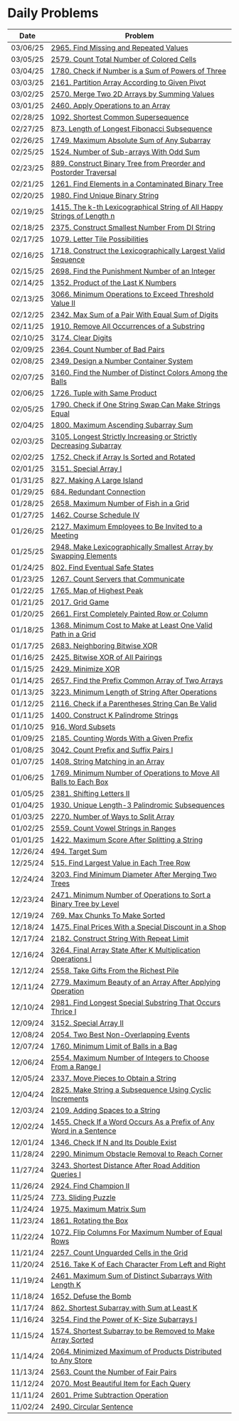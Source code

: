 # Daily Problems

| Date | Problem |
|-----|-----|
| 03/06/25 | [2965. Find Missing and Repeated Values](Solutions/Python/find_missing_and_repeated_values.py) |
| 03/05/25 | [2579. Count Total Number of Colored Cells](Solutions/Python/count_total_number_of_colored_cells.py) |
| 03/04/25 | [1780. Check if Number is a Sum of Powers of Three](Solutions/Python/check_if_number_is_a_sum_of_powers_of_three.py) |
| 03/03/25 | [2161. Partition Array According to Given Pivot](Solutions/Python/partition_array_according_to_given_pivot.py) |
| 03/02/25 | [2570. Merge Two 2D Arrays by Summing Values](Solutions/Python/merge_two_2d_arrays_by_summing_values.py) |
| 03/01/25 | [2460. Apply Operations to an Array](Solutions/Python/apply_operations_to_an_array.py) |
| 02/28/25 | [1092. Shortest Common Supersequence](Solutions/Python/shortest_common_supersequence.py) |
| 02/27/25 | [873. Length of Longest Fibonacci Subsequence](Solutions/Python/length_of_longest_fibonacci_sequence.py) |
| 02/26/25 | [1749. Maximum Absolute Sum of Any Subarray](Solutions/Python/maximum_absolute_sum_of_any_subarray.py) |
| 02/25/25 | [1524. Number of Sub-arrays With Odd Sum](Solutions/Python/number_of_sub_arrays_with_odd_sum.py) |
| 02/23/25 | [889. Construct Binary Tree from Preorder and Postorder Traversal](Solutions/Python/construct_binary_tree_from_preorder_and_postorder_traversal.py) |
| 02/21/25 | [1261. Find Elements in a Contaminated Binary Tree](Solutions/Python/find_elements_in_a_contaminated_binary_tree.py) |
| 02/20/25 | [1980. Find Unique Binary String](Solutions/Python/find_unique_binary_string.py) |
| 02/19/25 | [1415. The k-th Lexicographical String of All Happy Strings of Length n](Solutions/Python/the_kth_lexicographical_string_of_all_happy_strings_of_length_n.py) |
| 02/18/25 | [2375. Construct Smallest Number From DI String](Solutions/Python/construct_smallest_number_from_di_string.py) |
| 02/17/25 | [1079. Letter Tile Possibilities](Solutions/Python/letter_tile_possibilities.py) |
| 02/16/25 | [1718. Construct the Lexicographically Largest Valid Sequence](Solutions/Python/construct_the_lexicographically_largest_valid_sequence.py) |
| 02/15/25 | [2698. Find the Punishment Number of an Integer](Solutions/Python/find_the_punishment_number_of_an_integer.py) |
| 02/14/25 | [1352. Product of the Last K Numbers](Solutions/Python/product_of_the_last_k_numbers.py) |
| 02/13/25 | [3066. Minimum Operations to Exceed Threshold Value II](Solutions/Python/minimum_operations_to_exceed_threshold_value_ii.py) |
| 02/12/25 | [2342. Max Sum of a Pair With Equal Sum of Digits](Solutions/Python/max_sum_of_a_pair_with_equal_sum_of_digits.py) |
| 02/11/25 | [1910. Remove All Occurrences of a Substring](Solutions/Python/remove_all_occurrences_of_a_substring.py) |
| 02/10/25 | [3174. Clear Digits](Solutions/Python/clear_digits.py) |
| 02/09/25 | [2364. Count Number of Bad Pairs](Solutions/Python/count_number_of_bad_pairs.py) |
| 02/08/25 | [2349. Design a Number Container System](Solutions/Python/design_a_number_container_system.py) |
| 02/07/25 | [3160. Find the Number of Distinct Colors Among the Balls](Solutions/Python/find_the_number_of_distinct_colors_among_the_balls.py) |
| 02/06/25 | [1726. Tuple with Same Product](Solutions/Python/tuple_with_same_product.py) |
| 02/05/25 | [1790. Check if One String Swap Can Make Strings Equal](Solutions/Python/check_if_one_string_swap_can_make_strings_equal.py) |
| 02/04/25 | [1800. Maximum Ascending Subarray Sum](Solutions/Python/maximum_ascending_subarray_sum.py) |
| 02/03/25 | [3105. Longest Strictly Increasing or Strictly Decreasing Subarray](Solutions/Python/longest_strictly_increasing_or_strictly_decreasing_subarray.py) |
| 02/02/25 | [1752. Check if Array Is Sorted and Rotated](Solutions/Python/check_if_array_is_sorted_and_rotated.py) |
| 02/01/25 | [3151. Special Array I](Solutions/Python/special_array_i.py) |
| 01/31/25 | [827. Making A Large Island](Solutions/Python/making_a_large_island.py) |
| 01/29/25 | [684. Redundant Connection](Solutions/Python/redundant_connection.py) |
| 01/28/25 | [2658. Maximum Number of Fish in a Grid](Solutions/Python/maximum_number_of_fish_in_a_grid.py) |
| 01/27/25 | [1462. Course Schedule IV](Solutions/Python/course_schedule_iv.py) |
| 01/26/25 | [2127. Maximum Employees to Be Invited to a Meeting](Solutions/Python/maximum_employees_to_be_invited_to_a_meeting.py) |
| 01/25/25 | [2948. Make Lexicographically Smallest Array by Swapping Elements](Solutions/Python/make_lexicographically_smallest_array_by_swapping_elements.py) |
| 01/24/25 | [802. Find Eventual Safe States](Solutions/Python/find_eventual_safe_states.py) |
| 01/23/25 | [1267. Count Servers that Communicate](Solutions/Python/count_servers_that_communicate.py) |
| 01/22/25 | [1765. Map of Highest Peak](Solutions/Python/map_of_highest_peak.py) |
| 01/21/25 | [2017. Grid Game](Solutions/Python/grid_game.py) |
| 01/20/25 | [2661. First Completely Painted Row or Column](Solutions/Python/first_completely_painted_row_or_column.py) |
| 01/18/25 | [1368. Minimum Cost to Make at Least One Valid Path in a Grid](Solutions/Python/minimum_cost_to_make_at_least_one_valid_path_in_a_grid.py) |
| 01/17/25 | [2683. Neighboring Bitwise XOR](Solutions/Python/neighboring_bitwise_xor.py) |
| 01/16/25 | [2425. Bitwise XOR of All Pairings](Solutions/Python/bitwise_xor_of_all_pairings.py) |
| 01/15/25 | [2429. Minimize XOR](Solutions/Python/minimize_xor.py) |
| 01/14/25 | [2657. Find the Prefix Common Array of Two Arrays](Solutions/Python/find_the_prefix_common_array_of_two_arrays.py) |
| 01/13/25 | [3223. Minimum Length of String After Operations](Solutions/Python/minimum_length_of_string_after_operations.py) |
| 01/12/25 | [2116. Check if a Parentheses String Can Be Valid](Solutions/Python/check_if_a_parentheses_string_can_be_valid.py) |
| 01/11/25 | [1400. Construct K Palindrome Strings](Solutions/Python/construct_k_palindrome_strings.py) |
| 01/10/25 | [916. Word Subsets](Solutions/Python/word_subsets.py) |
| 01/09/25 | [2185. Counting Words With a Given Prefix](Solutions/Python/counting_words_with_a_given_prefix.py) |
| 01/08/25 | [3042. Count Prefix and Suffix Pairs I](Solutions/Python/count_prefix_and_suffix_pairs_i.py) |
| 01/07/25 | [1408. String Matching in an Array](Solutions/Python/string_matching_in_an_array.py) |
| 01/06/25 | [1769. Minimum Number of Operations to Move All Balls to Each Box](Solutions/Python/minimum_number_of_operations_to_move_all_balls_to_each_box.py) |
| 01/05/25 | [2381. Shifting Letters II](Solutions/Python/shifting_letters_ii.py) |
| 01/04/25 | [1930. Unique Length-3 Palindromic Subsequences](Solutions/Python/unique_length_3_palindromic_subsequences.py) |
| 01/03/25 | [2270. Number of Ways to Split Array](Solutions/Python/number_of_ways_to_split_array.py) |
| 01/02/25 | [2559. Count Vowel Strings in Ranges](Solutions/Python/count_vowel_strings_in_ranges.py) |
| 01/01/25 | [1422. Maximum Score After Splitting a String](Solutions/Python/maximum_score_after_splitting_a_string.py) |
| 12/26/24 | [494. Target Sum](Solutions/Python/target_sum.py) |
| 12/25/24 | [515. Find Largest Value in Each Tree Row](Solutions/Python/find_largest_value_in_each_tree_row.py) |
| 12/24/24 | [3203. Find Minimum Diameter After Merging Two Trees](Solutions/Python/find_minimum_diameter_after_merging_two_trees.py) |
| 12/23/24 | [2471. Minimum Number of Operations to Sort a Binary Tree by Level](Solutions/Python/minimum_number_of_operations_to_sort_a_binary_tree_by_level.py) |
| 12/19/24 | [769. Max Chunks To Make Sorted](Solutions/Python/max_chunks_to_make_sorted.py) |
| 12/18/24 | [1475. Final Prices With a Special Discount in a Shop](Solutions/Python/final_prices_with_a_special_discount_in_a_shop.py) |
| 12/17/24 | [2182. Construct String With Repeat Limit](Solutions/Python/construct_string_with_repeat_limit.py) |
| 12/16/24 | [3264. Final Array State After K Multiplication Operations I](Solutions/Python/final_array_state_after_k_multiplication_operations_i.py) |
| 12/12/24 | [2558. Take Gifts From the Richest Pile](Solutions/Python/take_gifts_from_the_richest_pile.py) |
| 12/11/24 | [2779. Maximum Beauty of an Array After Applying Operation](Solutions/Python/maximum_beauty_of_an_array_after_applying_operation.py) |
| 12/10/24 | [2981. Find Longest Special Substring That Occurs Thrice I](Solutions/Python/find_longest_special_substring_that_occurs_thrice_i.py) |
| 12/09/24 | [3152. Special Array II](Solutions/Python/special_array_ii.py) |
| 12/08/24 | [2054. Two Best Non-Overlapping Events](Solutions/Python/two_best_non_overlapping_events.py) |
| 12/07/24 | [1760. Minimum Limit of Balls in a Bag](Solutions/Python/minimum_limit_of_balls_in_a_bag.py) |
| 12/06/24 | [2554. Maximum Number of Integers to Choose From a Range I](Solutions/Python/maximum_number_of_integers_to_choose_from_a_range_i.py) |
| 12/05/24 | [2337. Move Pieces to Obtain a String](Solutions/Python/move_pieces_to_obtain_a_string.py) |
| 12/04/24 | [2825. Make String a Subsequence Using Cyclic Increments](Solutions/Python/make_string_a_subsequence_using_cyclic_increments.py) |
| 12/03/24 | [2109. Adding Spaces to a String](Solutions/Python/adding_spaces_to_a_string.py) |
| 12/02/24 | [1455. Check If a Word Occurs As a Prefix of Any Word in a Sentence](Solutions/Python/check_if_a_word_occurs_as_a_prefix_of_any_word_in_a_sentence.py) |
| 12/01/24 | [1346. Check If N and Its Double Exist](Solutions/Python/check_if_n_and_its_double_exist.py) |
| 11/28/24 | [2290. Minimum Obstacle Removal to Reach Corner](Solutions/Python/minimum_obstacle_removal_to_reach_corner.py) |
| 11/27/24 | [3243. Shortest Distance After Road Addition Queries I](Solutions/Python/shortest_distance_after_road_addition_queries_i.py) |
| 11/26/24 | [2924. Find Champion II](Solutions/Python/find_champion_ii.py) |
| 11/25/24 | [773. Sliding Puzzle](Solutions/Python/sliding_puzzle.py) |
| 11/24/24 | [1975. Maximum Matrix Sum](Solutions/Python/maximum_matrix_sum.py) |
| 11/23/24 | [1861. Rotating the Box](Solutions/Python/rotating_the_box.py) |
| 11/22/24 | [1072. Flip Columns For Maximum Number of Equal Rows](Solutions/Python/flip_columns_for_maximum_number_of_equal_rows.py) |
| 11/21/24 | [2257. Count Unguarded Cells in the Grid](Solutions/Python/count_unguarded_cells_in_the_grid.py) |
| 11/20/24 | [2516. Take K of Each Character From Left and Right](Solutions/Python/take_k_of_each_character_from_left_and_right.py) |
| 11/19/24 | [2461. Maximum Sum of Distinct Subarrays With Length K](Solutions/Python/maximum_sum_of_distinct_subarrays_with_length_k.py) |
| 11/18/24 | [1652. Defuse the Bomb](Solutions/Python/defuse_the_bomb.py) |
| 11/17/24 | [862. Shortest Subarray with Sum at Least K](Solutions/Python/shortest_subarray_with_sum_at_least_k.py) |
| 11/16/24 | [3254. Find the Power of K-Size Subarrays I](Solutions/Python/find_the_power_of_k_size_subarrays_i.py) |
| 11/15/24 | [1574. Shortest Subarray to be Removed to Make Array Sorted](Solutions/Python/shortest_subarray_to_be_removed_to_make_array_sorted.py) |
| 11/14/24 | [2064. Minimized Maximum of Products Distributed to Any Store](Solutions/Python/minimized_maximum_of_products_distributed_to_any_store.py) |
| 11/13/24 | [2563. Count the Number of Fair Pairs](Solutions/Python/count_the_number_of_fair_pairs.py) |
| 11/12/24 | [2070. Most Beautiful Item for Each Query](Solutions/Python/most_beautiful_item_for_each_query.py) |
| 11/11/24 | [2601. Prime Subtraction Operation](Solutions/Python/prime_subtraction_operation.py) |
| 11/02/24 | [2490. Circular Sentence](Solutions/Python/circular_sentence.py) |
